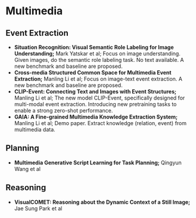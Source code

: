 # Multimedia




## Event Extraction
- **Situation Recognition: Visual Semantic Role Labeling for Image Understanding;** Mark Yatskar et al; Focus on image understanding. Given images, do the semantic role labeling task. No text available. A new benchmark and baseline are proposed. 
- **Cross-media Structured Common Space for Multimedia Event Extraction;** Manling Li et al; Focus on image-text event extraction. A new benchmark and baseline are proposed. 
- **CLIP-Event: Connecting Text and Images with Event Structures;** Manling Li et al; The new model CLIP-Event, specifically designed for multi-modal event extraction. Introducing new pretraining tasks to enable a strong zero-shot performance. 
- **GAIA: A Fine-grained Multimedia Knowledge Extraction System;** Manling Li et al; Demo paper. Extract knowledge (relation, event) from multimedia data. 


## Planning
- **Multimedia Generative Script Learning for Task Planning;** Qingyun Wang et al


## Reasoning
- **VisualCOMET: Reasoning about the Dynamic Context of a Still Image;** Jae Sung Park et al
